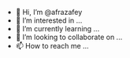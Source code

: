 - 👋 Hi, I’m @afrazafey
- 👀 I’m interested in ...
- 🌱 I’m currently learning ...
- 💞️ I’m looking to collaborate on ...
- 📫 How to reach me ...

<!---
afrazafey/afrazafey is a ✨ special ✨ repository because its `README.md` (this file) appears on your GitHub profile.
You can click the Preview link to take a look at your changes.
--->
